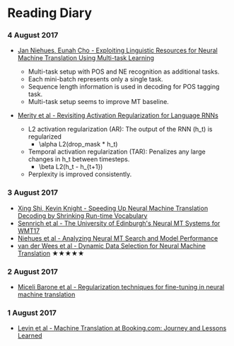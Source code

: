# Reading Diary

### 4 August 2017

 - [Jan Niehues, Eunah Cho - Exploiting Linguistic Resources for Neural Machine Translation Using Multi-task Learning](https://arxiv.org/pdf/1708.00993.pdf)
   - Multi-task setup with POS and NE recognition as additional tasks.
   - Each mini-batch represents only a single task.
   - Sequence length information is used in decoding for POS tagging task.
   - Multi-task setup seems to improve MT baseline.

 - [Merity et al - Revisiting Activation Regularization for Language RNNs](https://arxiv.org/pdf/1708.01009.pdf)
   - L2 activation regularization (AR): The output of the RNN (h_t) is regularized
     - \alpha L2(drop_mask * h_t)
   - Temporal activation regularization (TAR): Penalizes any large changes in h_t between timesteps.
     - \beta L2(h_t - h_{t+1})
   - Perplexity is improved consistently.

### 3 August 2017

 - [Xing Shi, Kevin Knight - Speeding Up Neural Machine Translation Decoding by Shrinking Run-time Vocabulary](http://aclanthology.coli.uni-saarland.de/pdf/P/P17/P17-2091.pdf)
 - [Sennrich et al - The University of Edinburgh's Neural MT Systems for WMT17](http://arxiv.org/pdf/1708.00726.pdf)
 - [Niehues et al - Analyzing Neural MT Search and Model Performance](http://arxiv.org/pdf/1708.00563.pdf)
 - [van der Wees et al - Dynamic Data Selection for Neural Machine Translation](http://arxiv.org/pdf/1708.00712.pdf) ★★★★★
 
 ### 2 August 2017
 
 - [Miceli Barone et al - Regularization techniques for fine-tuning in neural machine translation](http://arxiv.org/pdf/1707.09920.pdf)
 
### 1 August 2017

 - [Levin et al - Machine Translation at Booking.com: Journey and Lessons Learned](http://arxiv.org/pdf/1707.07911.pdf)
